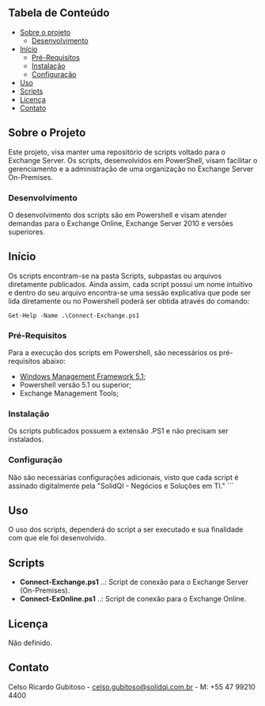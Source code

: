 ## Tabela de Conteúdo

* [Sobre o projeto](#sobre-o-projeto)
  * [Desenvolvimento](#desenvolvimento)
* [Início](#inicio)
  * [Pré-Requisitos](#prerequisitos)
  * [Instalação](#instalacao)
  * [Configuração](#Configuração)
* [Uso](#uso)
* [Scripts](#scripts)
* [Licença](#licenca)
* [Contato](#contato)

## Sobre o Projeto
Este projeto, visa manter uma repositório de scripts voltado para o Exchange Server. Os scripts, desenvolvidos em PowerShell, visam facilitar o gerenciamento e a administração de uma organização no Exchange Server On-Premises.

### Desenvolvimento
O desenvolvimento dos scripts são em Powershell e visam atender demandas para o Exchange Online, Exchange Server 2010 e versões superiores.

## Início
Os scripts encontram-se na pasta Scripts, subpastas ou arquivos diretamente publicados. Ainda assim, cada script possui um nome intuitivo e dentro do seu arquivo encontra-se uma sessão explicativa que pode ser lida diretamente ou no Powershell poderá ser obtida através do comando:
```
Get-Help -Name .\Connect-Exchange.ps1
```
### Pré-Requisitos
Para a execução dos scripts em Powershell, são necessários os pré-requisitos abaixo:

* [Windows Management Framework 5.1](https://www.microsoft.com/en-us/download/details.aspx?id=54616);
* Powershell versão 5.1 ou superior;
* Exchange Management Tools;

### Instalação
Os scripts publicados possuem a extensão .PS1 e não precisam ser instalados.

### Configuração
Não são necessárias configurações adicionais, visto que cada script é assinado digitalmente pela "SolidQI - Negócios e Soluções em TI."
    ```
## Uso
O uso dos scripts, dependerá do script a ser executado e sua finalidade com que ele foi desenvolvido.

## Scripts
* **Connect-Exchange.ps1** ..: Script de conexão para o Exchange Server (On-Premises).
* **Connect-ExOnline.ps1** ..: Script de conexão para o Exchange Online.

## Licença
Não definido.

## Contato
Celso Ricardo Gubitoso - celso.gubitoso@solidqi.com.br - M: +55 47 99210 4400
